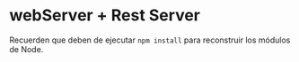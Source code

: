 # webServer + Rest Server

Recuerden que deben de ejecutar ```npm install``` para reconstruir los módulos de Node.